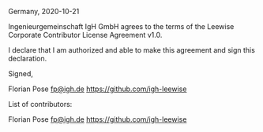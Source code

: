 Germany, 2020-10-21

Ingenieurgemeinschaft IgH GmbH agrees to the terms of the Leewise Corporate
Contributor License Agreement v1.0.

I declare that I am authorized and able to make this agreement and sign this
declaration.

Signed,

Florian Pose fp@igh.de https://github.com/igh-leewise

List of contributors:

Florian Pose fp@igh.de https://github.com/igh-leewise

